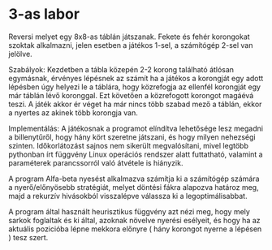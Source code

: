 # 3-as labor 

Reversi melyet egy 8x8-as táblán játszanak. Fekete és fehér korongokat szoktak alkalmazni, jelen esetben a játékos 1-sel, a számítógép 2-sel 
van jelölve.

Szabályok: 
          Kezdetben a tábla közepén 2-2 korong található átlósan egymásnak, érvényes lépésnek az számít ha a játékos a korongját egy adott
lépésben úgy helyezi le a táblára, hogy közrefogja az ellenfél korongját egy már táblán lévő koronggal. Ezt követően a közrefogott korongot
magáévá teszi. A játék akkor ér véget ha már nincs több szabad mező a táblán, ekkor a nyertes az akinek több korongja van.

Implementálás:
          A játékosnak a programot elíndítva lehetősége lesz megadni a billenytűről, hogy hány kört szeretne játszani, és hogy milyen nehezségi
szinten. Időkorlátozást sajnos nem sikerült megvalósítani, mivel legtöbb pythonban írt függvény Linux operációs rendszer alatt futtatható,
valamint a paraméterek parancssorról való átvétele is hiányzik.

A program Alfa-beta nyesést alkalmazva számítja ki a számítógép számára a nyerő/előnyösebb stratégiát, melyet döntési fákra alapozva határoz
meg, majd a rekurzív hivásokból visszalépve válassza ki a legoptimálisabbat.

A program által használt heurisztikus függvény azt nézi meg, hogy mely sarkok foglaltak és ki által, azoknak növelve nyerési esélyeit, és
hogy ha az aktuális pozicióba lépne mekkora előnyre ( hány korongot nyerne a lépésen ) tesz szert.



